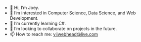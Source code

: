 - 👋 Hi, I’m Joey.
- 👀 I’m interested in Computer Science, Data Science, and Web Development.
- 🌱 I’m currently learning C#.
- 💞️ I’m looking to collaborate on projects in the future.
- 📫 How to reach me: viiwebhead@live.com

<!---
Bucktooth/Bucktooth is a ✨ special ✨ repository because its `README.md` (this file) appears on your GitHub profile.
You can click the Preview link to take a look at your changes.
--->

